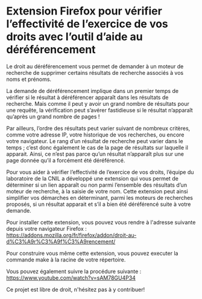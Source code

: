 # Extension Firefox pour vérifier l’effectivité de l’exercice de vos droits avec l’outil d’aide au déréférencement 

Le droit au déréférencement vous permet de demander à un moteur de recherche de supprimer certains résultats de recherche associés à vos noms et prénoms.

La demande de déréférencement implique dans un premier temps de vérifier si le résultat à déréférencer apparaît dans les résultats de recherche. Mais comme il peut y avoir un grand nombre de résultats pour une requête, la vérification peut s’avérer fastidieuse si le résultat n’apparaît qu’après un grand nombre de pages ! 

Par ailleurs, l’ordre des résultats peut varier suivant de nombreux critères, comme votre adresse IP, votre historique de vos recherches, ou encore votre navigateur. Le rang d’un résultat de recherche peut varier dans le temps ; c’est donc également le cas de la page de résultats sur laquelle il apparait. Ainsi, ce n’est pas parce qu’un résultat n’apparaît plus sur une page donnée qu’il a forcément été déréférencé.

Pour vous aider à vérifier l’effectivité de l’exercice de vos droits, l’équipe du laboratoire de la CNIL a développé une extension qui vous permet de déterminer si un lien apparaît ou non parmi l’ensemble des résultats d’un moteur de recherche, à la saisie de votre nom. Cette extension peut ainsi simplifier vos démarches en déterminant, parmi les moteurs de recherches proposés, si un résultat apparait et s’il a bien été déréférencé suite à votre demande. 

Pour installer cette extension, vous pouvez vous rendre à l'adresse suivante depuis votre navigateur Firefox :
https://addons.mozilla.org/fr/firefox/addon/droit-au-d%C3%A9r%C3%A9f%C3%A9rencement/

Pour construire vous même cette extension, vous pouvez executer la commande make à la racine de votre répertoire.

Vous pouvez également suivre la procédure suivante :
https://www.youtube.com/watch?v=sAM78GU4P34

Ce projet est libre de droit, n'hésitez pas à y contribuer!
